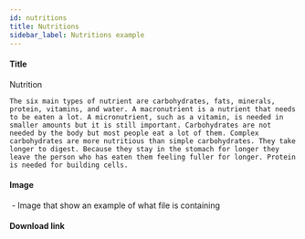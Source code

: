 ```yaml
---
id: nutritions
title: Nutritions
sidebar_label: Nutritions example
---
```



#### Title

Nutrition

```
The six main types of nutrient are carbohydrates, fats, minerals, protein, vitamins, and water. A macronutrient is a nutrient that needs to be eaten a lot. A micronutrient, such as a vitamin, is needed in smaller amounts but it is still important. Carbohydrates are not needed by the body but most people eat a lot of them. Complex carbohydrates are more nutritious than simple carbohydrates. They take longer to digest. Because they stay in the stomach for longer they leave the person who has eaten them feeling fuller for longer. Protein is needed for building cells.
``` 

#### Image
![]() - Image that show an example of what file is containing

#### Download link
[]()
